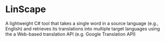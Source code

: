 # LinScape
A lightweight C# tool that takes a single word in a source language (e.g., English) and retrieves its translations into multiple target languages using the a Web-based translation API (e.g. Google Translation API)
